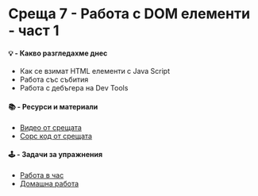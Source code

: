 # Среща 7 - Работа с DOM елементи - част 1

#### 💡 - Какво разгледахме днес
- Как се взимат HTML елементи с Java Script
- Работа със събития
- Работа с дебъгера на Dev Tools

#### 📚 - Ресурси и материали
- [Видео от срещата](https://www.youtube.com/watch?v=6TSsaAW2ofg&list=PLyZOguednhL5s3LH63o1q8CHhfNk4kvf1&index=10)
- [Сорс код от срещата](./source/)

#### 🕹️ - Задачи за упражнения
- [Работа в час](./cw/README.md)
- [Домашна работа](./hw/README.md)

<!-- #### 📘 - Решения на домашна работа -->
<!-- - [Видео решение](https://www.youtube.com/watch?v=VndSp3HvEd0&list=PLyZOguednhL5s3LH63o1q8CHhfNk4kvf1&index=6) -->
<!-- - [Сорс код решение на домашна работа](./source-hw) -->

